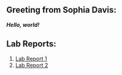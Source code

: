 ## Greeting from Sophia Davis: 
***Hello, world!***

## Lab Reports:
1. [Lab Report 1](https://sadsoap.github.io/cse15l-lab-reports/LabReport1.html)
2. [Lab Report 2](https://sadsoap.github.io/cse15l-lab-reports/LabReport2.html)
